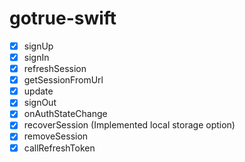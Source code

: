 # gotrue-swift

- [x] signUp
- [x] signIn
- [x] refreshSession
- [x] getSessionFromUrl
- [x] update
- [x] signOut
- [x] onAuthStateChange
- [x] recoverSession (Implemented local storage option)
- [x] removeSession
- [x] callRefreshToken
